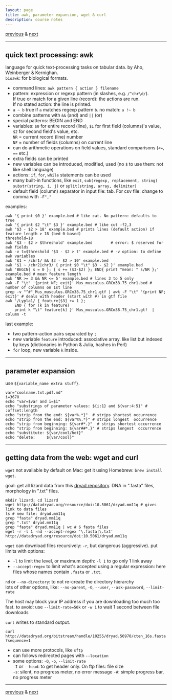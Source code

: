 ```yaml
---
layout: page
title: awk, parameter expansion, wget & curl
description: course notes
---
```

[previous](notes1011.html) &
[next](notes1018.html)

---

## quick text processing: awk

language for quick text-processing tasks on tabular data.
by Aho, Weinberger & Kernighan.  
`bioawk`: for biological formats.

- command lines: `awk pattern { action } filename`
- pattern: expression or regexp pattern (in slashes, e.g. `/^chr\d/`).  
  If true or match for a given line (record): the actions are run.  
  If no stated action: the line is printed.
- `a ~ b` true if `a` matches regexp pattern `b`. no match: `a !~ b`
- combine patterns with `&&` (and) and `||` (or)
- special patterns: BEGIN and END
- variables: `$0` for entire record (line),
  `$1` for first field (columns)'s value,
  `$2` for second field's value, etc.  
  `NR` = current record (line) number  
  `NF` = number of fields (columns) on current line
- can do arithmetic operations on field values, standard comparisons (`<=`, `==` etc.)
- extra fields can be printed
- new variables can be introduced, modified, used
  (no `$` to use them: not like shell language)
- actions: `if`, `for`, `while` statements can be used
- many built-in functions, like `exit`, `sub(regexp, replacement, string)`
  `substr(string, i, j)` or `split(string, array, delimiter)`
- default field (column) separator in input file: tab.
  For csv file: change to comma with `-F","`

examples:

```shell
awk '{ print $0 }' example.bed # like cat. No pattern: defaults to true
awk '{ print $2 "\t" $3 }' example.bed # like cut -f2,3
awk '$3 - $2 > 18' example.bed # prints lines (default action) if feature length > 18 (bed 0-based)
threshold=18
awk '$3 - $2 > $threshold' example.bed        # error: $ reserved for awk fields
awk -v t=$threshold '$3 - $2 > t' example.bed # -v option: to define awk variables
awk '$1 ~ /chr1/ && $3 - $2 > 10' example.bed
awk '$1 ~ /chr2|chr3/ { print $0 "\t" $3 - $2 }' example.bed
awk 'BEGIN{ s = 0 }; { s += ($3-$2) }; END{ print "mean: " s/NR };' example.bed # mean feature length
awk 'NR >= 3 && NR <= 5' example.bed # lines 3 to 5 only
awk -F "\t" '{print NF; exit}' Mus_musculus.GRCm38.75_chr1.bed # number of columns on 1st line
grep -v "^#" Mus_musculus.GRCm38.75_chr1.gtf | awk -F "\t" '{print NF; exit}' # deals with header (start with #) in gtf file
awk '/Lypla1/ { feature[$3] += 1 };
    END { for (k in feature)
    print k "\t" feature[k] }' Mus_musculus.GRCm38.75_chr1.gtf  | column -t
```

last example:

- two pattern-action pairs separated by `;`
- new variable `feature` introduced: associative array.
  like list but indexed by keys (dictionaries in Python & Julia, hashes in Perl)
- `for` loop, new variable `k` inside.

---

## parameter expansion

use `${variable_name extra stuff}`.

```shell
var="coolname.txt.pdf.md"
i=3678
echo "var=$var and i=$i"
echo "substrings of parameter values: ${i:1} and ${var:4:5}" # :offset:length
echo "strip from the end: ${var%.*}"  # strips shortest occurrence
echo "strip from the end: ${var%%.*}" # strips longest  occurrence
echo "strip from beginning: ${var#*.}"  # strips shortest occurrence
echo "strip from beginning: ${var##*.}" # strips longest  occurrence
echo "substitute: ${var/cool/hot}"
echo "delete:     ${var/cool}"
```

---

## getting data from the web: wget and curl

`wget` not available by default on Mac: get it using Homebrew:
`brew install wget`.

goal: get all lizard data from this
[dryad repository](http://datadryad.org/resource/doi:10.5061/dryad.mm11q).
DNA in ".fasta" files, morphology in ".txt" files.


```shell
mkdir lizard; cd lizard
wget http://datadryad.org/resource/doi:10.5061/dryad.mm11q # gives link to data files
ls # new file: dryad.mm11q
grep "fasta" dryad.mm11q
grep ".txt" dryad.mm11q
grep "fasta" dryad.mm11q | wc # 6 fasta files
wget -r -l 1 -nd --accept-regex '\.fasta|\.txt' http://datadryad.org/resource/doi:10.5061/dryad.mm11q
```

`wget` can download files recursively: `-r`, but dangerous (aggressive). put limits with options:

- `-l` to limit the level, or maximum depth: `-l 1` to go only 1 link away
- `--accept-regex` to limit what's accepted using a regular expression:
  here files whose names contain `.fasta` or `.txt`.

`nd` or `--no-directory`: to not re-create the directory hierarchy  
lots of other options, like: `--no-parent`, `-O`, `--user`, `--ask-password`, `--limit-rate`

The host may block your IP address if you are downloading too much too fast.
to avoid: use `--limit-rate=50k` or `-w 1` to wait 1 second between file downloads

`curl` writes to standard output.

`curl http://datadryad.org/bitstream/handle/10255/dryad.56970/cten_16s.fasta?sequence=1`

- can use more protocols, like `sftp`
- can follows redirected pages with `--location`
- some options: `-O`, `-o`, `--limit-rate`  
`-I` or `--head`: to get header only. On ftp files: file size  
`-s`: silent, no progress meter, no error message
`-#`: simple progress bar, no progress meter

---
[previous](notes1011.html) &
[next](notes1018.html)
